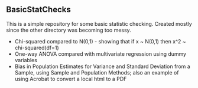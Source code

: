 ## BasicStatChecks  
This is a simple repository for some basic statistic checking.  Created mostly since the other directory was becoming too messy.  

* Chi-squared compared to N(0,1) - showing that if x ~ N(0,1) then x^2 ~ chi-squared(df=1)
* One-way ANOVA compared with multivariate regression using dummy variables  
* Bias in Population Estimates for Variance and Standard Deviation from a Sample, using Sample and Population Methods; also an example of using Acrobat to convert a local html to a PDF  
